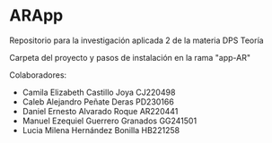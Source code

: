 # ARApp
Repositorio para la investigación aplicada 2 de la materia DPS Teoría

Carpeta del proyecto y pasos de instalación en la rama "app-AR"

Colaboradores:
- Camila Elizabeth Castillo Joya CJ220498
- Caleb Alejandro Peñate Deras PD230166
- Daniel Ernesto Alvarado Roque AR220441
- Manuel Ezequiel Guerrero Granados GG241501
- Lucia Milena Hernández Bonilla HB221258
